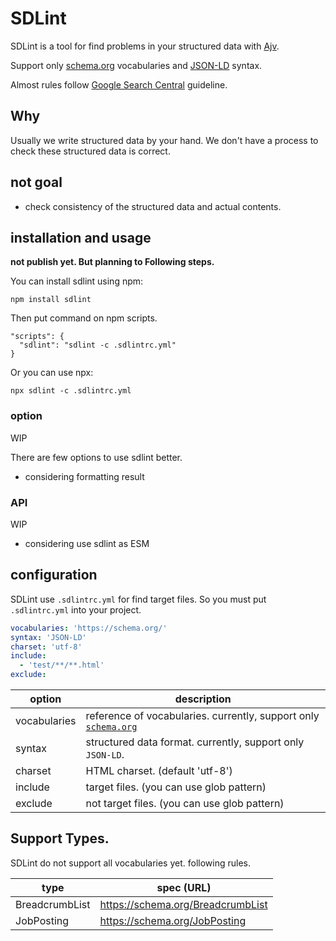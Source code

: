 # SDLint

SDLint is a tool for find problems in your structured data with [Ajv](https://ajv.js.org/).

Support only [schema.org](https://schema.org/) vocabularies and [JSON-LD](https://json-ld.org/) syntax.

Almost rules follow [Google Search Central](https://developers.google.com/search/docs) guideline.

## Why

Usually we write structured data by your hand. We don't have a process to check these structured data is correct.

## not goal

*   check consistency of the structured data and actual contents.

## installation and usage

**not publish yet. But planning to Following steps.**

You can install sdlint using npm:

```
npm install sdlint
```

Then put command on npm scripts.

```
"scripts": {
  "sdlint": "sdlint -c .sdlintrc.yml"
}
```

Or you can use npx:

```
npx sdlint -c .sdlintrc.yml
```

### option

WIP

There are few options to use sdlint better.

*   considering formatting result

### API

WIP

*   considering use sdlint as ESM

## configuration

SDLint use `.sdlintrc.yml` for find target files. So you must put `.sdlintrc.yml` into your project.

```yaml
vocabularies: 'https://schema.org/'
syntax: 'JSON-LD'
charset: 'utf-8'
include:
  - 'test/**/**.html'
exclude:
```

|option|description|
|---|---|
|vocabularies|reference of vocabularies. currently, support only [`schema.org`](https://schema.org/)|
|syntax|structured data format. currently, support only `JSON-LD`.|
|charset|HTML charset. (default 'utf-8')|
|include|target files. (you can use glob pattern)|
|exclude|not target files. (you can use glob pattern)|

## Support Types.

SDLint do not support all vocabularies yet. following rules.

|type|spec (URL)|
|----|----|
|BreadcrumbList|https://schema.org/BreadcrumbList|
|JobPosting|https://schema.org/JobPosting|
